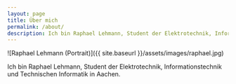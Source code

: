 ```yaml
---
layout: page
title: Über mich
permalink: /about/
description: Ich bin Raphael Lehmann, Student der Elektrotechnik, Informationstechnik und Technischen Informatik in Aachen.
---
```


![Raphael Lehmann (Portrait)]({{ site.baseurl }}/assets/images/raphael.jpg)

Ich bin Raphael Lehmann, Student der Elektrotechnik, Informationstechnik und Technischen Informatik in Aachen.
